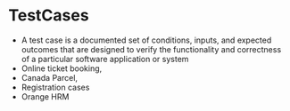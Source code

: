 # TestCases
* A test case is a documented set of conditions, inputs, and expected outcomes that are designed to verify the functionality and correctness of a particular software application or system
* Online ticket booking,
* Canada Parcel,
* Registration cases
* Orange HRM
